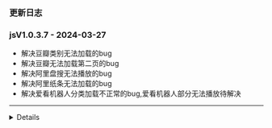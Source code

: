 ### 更新日志
### jsV1.0.3.7 - 2024-03-27
* 解决豆瓣类别无法加载的bug
* 解决豆瓣无法加载第二页的bug
* 解决阿里盘搜无法播放的bug
* 解决阿里纸条无法加载的bug
* 解决爱看机器人分类加载不正常的bug,爱看机器人部分无法播放待解决
----

<details onclose>

### jsV1.0.3.6 - 2024-03-27
* 解决酷云无法打开的bug
----


### jsV1.0.3.5 - 2024-03-27
* 解决proxy代理设置的bug #19
* 使用db替代local所有的方法
* 取消log日志的输出
----

### jsV1.0.3.4 - 2024-03-27
* 完成阿里类的资源
----

### jsV1.0.3.3 - 2024-03-27
* 日志正常输出,使用数据库管理阿里云盘的缓存信息
----

### jsV1.0.3.2 - 2024-03-27
* 使用数据库来存储阿里云盘的值
----

### jsV1.0.3.1 - 2024-03-27
* 取消文件写入的日志输出
----

### jsV1.0.3.0 - 2024-03-27
* 完成quick js 转 node js代码
----

### jsV1.0.2.9 - 2024-03-27
* 同步Gitee分支和Github分支
----

### jsV1.0.2.8 - 2024-03-27
* 自动发布支持新版本CatVodOpen源
----

### jsV1.0.2.7 - 2024-03-18
* 新增南瓜影视
---


### jsV1.0.2.6 - 2024-03-13
* 修复详情界面,返回episodeUrl需要带上VodDetail和episodeId
* 播放页面,解析其他信息
---



### jsV1.0.2.5 - 2024-03-07
* 完成jable所有功能
* 新增虎牙直播源
---

### jsV1.0.2.4 - 2024-03-06
* 修复阿里云盘分享网的详情图片无法加载的问题
* 新增本地源推送
---

### jsV1.0.2.4 - 2024-02-29
* 新增磁力狗源
* 新增Jable源
* 更新荐片二级菜单
---

### jsV1.0.2.3 - 2024-02-29
* 修改影视车新地址
---

### jsV1.0.2.2 - 2024-02-21
* 支持星视界采集
* 新增电影港采集
---

### jsV1.0.2.1 - 2024-02-20
* 支持6080采集
---

### jsV1.0.2.0 - 2024-02-19
* 支持Mp4电影采集
---

### jsV1.0.1.9 - 2024-02-06
* 以非凡采集作为采集的基础类,后续基于非凡采集开发
* CatVodOpen无法解决皮皮虾M3u8跨域的问题
---

### jsV1.0.1.8 - 2024-02-06
* 新增加菲猫资源
---


### jsV1.0.1.7 - 2024-02-04
* 厂长资源支持阿里云盘和磁力连接播放
---


### jsV1.0.1.6 - 2024-02-01
* 去除玩偶哥哥介绍视频
---

### jsV1.0.1.5 - 2024-02-01
* 电影天堂详情页面解析
---

### jsV1.0.1.4 - 2024-01-26
* 添加Audiomack音乐爬虫
---

### jsV1.0.1.3 - 2024-01-26
* 阿里云盘分享首页和类别爬虫
---

### jsV1.0.1.3 - 2024-01-24
* 待完成色花堂和电影天堂爬虫
---

### jsV1.0.1.2 - 2024-01-24
* 新增4k资源网站
---

### jsV1.0.1.1 - 2024-01-24
* 新增量子资源网
---

### jsV1.0.1.0 - 2024-01-22
* freeok 搜索难点在与验证码的识别
---


### jsV1.0.0.9 - 2024-01-19
* 新增OK资源源
---


### jsV1.0.0.8 - 2024-01-03
* 阿里云盘分享链接带file id,导致会保存整个分享链接的文件
* 如果有file id,只保存当前文件夹下的文件
---

### jsV1.0.0.7 - 2024-01-03
* 新增阿里纸条爬虫
---

### jsV1.0.0.6 - 2024-01-03
* 修复70看看无法播放的bug
* 解决搜索关键词因存在空格导致无法搜索不出结果的bug
---


### jsV1.0.0.6 - 2024-01-03
* 新增爱看机器人源
* 新增爱影视源
---

### jsV1.0.0.5 - 2024-01-03
* 修复阿里字幕的问题
* 阿里云盘初始化时,不在删除文件夹,使用默认的文件夹File ID
---


### jsV1.0.0.4 - 2023-12-22
* 完成泥巴的视频播放功能
* 支持自动发布功能
---

### jsV1.0.0.3 - 2023-12-21
* 支持泥巴首页解析
* ext区分TVBox和CatOpen
* 解决ext的数据类型的bug
* 泥巴二级菜单添加全部按钮
---

### jsV1.0.0.3 - 2023-12-14
* 支持玩偶二级菜单,支持分类页面下一页
* 支持TVBox接口
* 先初始化阿里云盘,在清空缓存文件
* TV客户端使用requests请求,code为undefined的bug
* 根据Content内容自定义Code码
* 分享文件字幕和视频文件去重复
---

### jsV1.0.0.2 - 2023-12-14
* 转存文件如果存在,无需在转存一遍
---

### jsV1.0.0.1 - 2023-12-14
* 完善阿里日志输出
* 完善玩偶哥哥日志输出
---

### jsV1.0.0.0 - 2023-12-13
* 完成阿里Api的优化,不重复刷新Token
* 修改阿里玩偶的地址
* 阿里玩偶使用req2来进行解析
* 还原index.js内容
* 解决阿里玩偶分类页加载不出来的bug
* 优化阿里Api
* 解决带字幕的bug
---
</details>

